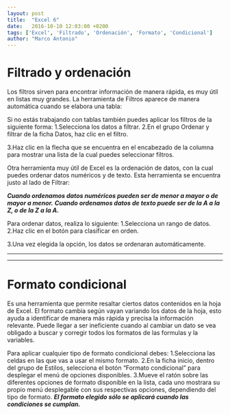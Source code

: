 ```yaml
---
layout: post
title:  "Excel 6"
date:   2016-10-10 12:03:00 +0200
tags: ['Excel', 'Filtrado', 'Ordenación', 'Formato', 'Condicional']
author: "Marco Antonio"
---
```


# Filtrado y ordenación 

Los filtros sirven para encontrar información de manera rápida, es muy útil en listas muy grandes.
La herramienta de Filtros aparece de manera automática cuando se elabora una tabla:

Si no estás trabajando con tablas también puedes aplicar los filtros de la siguiente forma:
1.Selecciona los datos a filtrar.
2.En el grupo Ordenar y filtrar de la ficha Datos, haz clic en el filtro.

3.Haz clic en la flecha que se encuentra en el encabezado de la columna para mostrar una lista de la cual puedes seleccionar filtros.

Otra herramienta muy útil de Excel es la ordenación de datos, con la cual puedes ordenar datos numéricos y de texto. Esta herramienta se encuentra justo al lado de Filtrar:

***Cuando ordenamos datos numéricos pueden ser de menor a mayor o de mayor a menor.***
***Cuando ordenamos datos de texto puede ser de la A a la Z, o de la Z a la A.***

Para ordenar datos, realiza lo siguiente:
1.Selecciona un rango de datos.
2.Haz clic en el botón para clasificar en orden.

3.Una vez elegida la opción, los datos se ordenaran automáticamente.

***
***

# Formato condicional

Es una herramienta que permite resaltar ciertos datos contenidos en la hoja de Excel. El formato cambia según vayan variando los datos de la hoja, esto ayuda a identificar de manera más rápida y precisa la información relevante.
Puede llegar a ser ineficiente cuando al cambiar un dato se vea obligado a buscar y corregir todos los formatos de las formulas y la variables.

Para aplicar cualquier tipo de formato condicional debes:
1.Selecciona las celdas en las que vas a usar el mismo formato.
2.En la ficha inicio, dentro del grupo de Estilos, selecciona el botón “Formato condicional” para desplegar el menú de opciones disponibles.
3.Mueve el ratón sobre las diferentes opciones de formato disponible en la lista, cada uno mostrara su propio menú desplegable con sus respectivas opciones, dependiendo del tipo de formato.
***El formato elegido sólo se aplicará cuando las condiciones se cumplan.***
